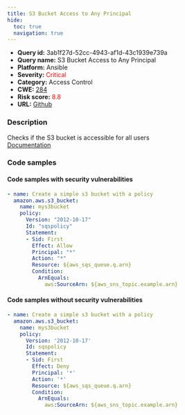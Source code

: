 ```yaml
---
title: S3 Bucket Access to Any Principal
hide:
  toc: true
  navigation: true
---
```


<style>
  .highlight .hll {
    background-color: #ff171742;
  }
  .md-content {
    max-width: 1100px;
    margin: 0 auto;
  }
</style>

-   **Query id:** 3ab1f27d-52cc-4943-af1d-43c1939e739a
-   **Query name:** S3 Bucket Access to Any Principal
-   **Platform:** Ansible
-   **Severity:** <span style="color:#ff0000">Critical</span>
-   **Category:** Access Control
-   **CWE:** <a href="https://cwe.mitre.org/data/definitions/284.html" onclick="newWindowOpenerSafe(event, 'https://cwe.mitre.org/data/definitions/284.html')">284</a>
-   **Risk score:** <span style="color:#ff0000">8.8</span>
-   **URL:** [Github](https://github.com/Checkmarx/kics/tree/master/assets/queries/ansible/aws/s3_bucket_access_to_any_principal)

### Description
Checks if the S3 bucket is accessible for all users<br>
[Documentation](https://docs.ansible.com/ansible/latest/collections/amazon/aws/s3_bucket_module.html#ansible-collections-amazon-aws-s3-bucket-module)

### Code samples
#### Code samples with security vulnerabilities
```yaml title="Positive test num. 1 - yaml file" hl_lines="4"
- name: Create a simple s3 bucket with a policy
  amazon.aws.s3_bucket:
    name: mys3bucket
    policy:
      Version: "2012-10-17"
      Id: "sqspolicy"
      Statement:
      - Sid: First
        Effect: Allow
        Principal: "*"
        Action: "*"
        Resource: ${aws_sqs_queue.q.arn}
        Condition:
          ArnEquals:
            aws:SourceArn: ${aws_sns_topic.example.arn}

```


#### Code samples without security vulnerabilities
```yaml title="Negative test num. 1 - yaml file"
- name: Create a simple s3 bucket with a policy
  amazon.aws.s3_bucket:
    name: mys3bucket
    policy:
      Version: '2012-10-17'
      Id: sqspolicy
      Statement:
      - Sid: First
        Effect: Deny
        Principal: '*'
        Action: '*'
        Resource: ${aws_sqs_queue.q.arn}
        Condition:
          ArnEquals:
            aws:SourceArn: ${aws_sns_topic.example.arn}

```

